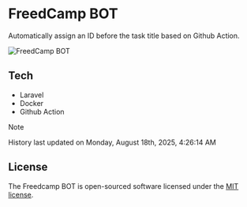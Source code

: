 # FreedCamp BOT

Automatically assign an ID before the task title based on Github Action.

![FreedCamp BOT](https://repository-images.githubusercontent.com/737932867/7d34798b-2680-471c-b089-a78a718d3d6a)

## Tech

- Laravel
- Docker
- Github Action

> [!NOTE]  
> History last updated on Monday, August 18th, 2025, 4:26:14 AM

## License

The Freedcamp BOT is open-sourced software licensed under the [MIT license](https://opensource.org/licenses/MIT).
